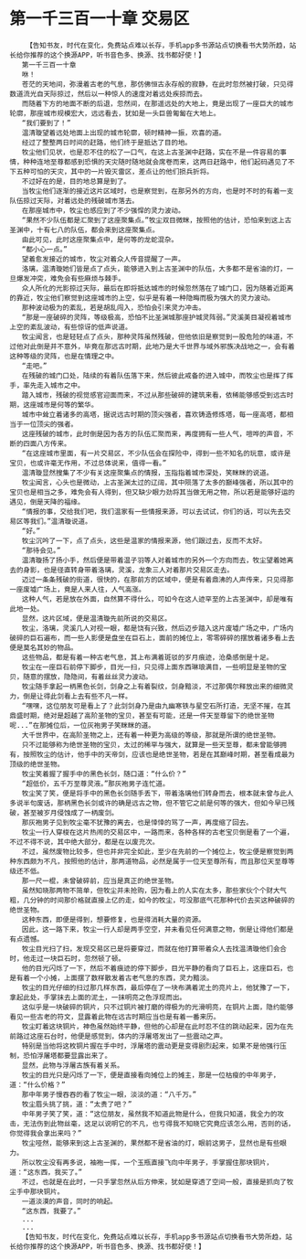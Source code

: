 # 第一千三百一十章 交易区
        【告知书友，时代在变化，免费站点难以长存，手机app多书源站点切换看书大势所趋，站长给你推荐的这个换源APP，听书音色多、换源、找书都好使！】
       第一千三百一十章
       咻！
       苍茫的天地间，弥漫着古老的气息，那仿佛恒古永存般的寂静，在此时忽然被打破，只见得数道流光自天际掠过，然后以一种惊人的速度对着远处疾掠而去。
       而随着下方的地面不断的后退，忽然间，在那遥远处的大地上，竟是出现了一座巨大的城市轮廓，那座城市规模宏大，远远看去，犹如是一头巨兽匍匐在大地上。
       “我们要到了！”
       温清璇望着远处地面上出现的城市轮廓，顿时精神一振，欢喜的道。
       经过了整整两日时间的赶路，他们终于是抵达了目的地。
       牧尘他们见状，也是忍不住的松了一口气，在这上古圣渊中赶路，实在不是一件容易的事情，种种连地至尊都感到恐惧的天灾随时随地就会席卷而来，这两日赶路中，他们起码遇见了不下五种可怕的天灾，其中的一片毁灭雷区，差点让的他们损兵折将。
       不过好在的是，目的地总算是到了。
       当牧尘他们逐渐的接近这片区域时，也是察觉到，在那另外的方向，也是时不时的有着一支队伍掠过天际，对着远处的残破城市落去。
       在那座城市中，牧尘也感应到了不少强悍的灵力波动。
       “果然不少队伍都是汇聚到了这座聚集点。”牧尘双目微眯，按照他的估计，恐怕来到这上古圣渊中，十有七八的队伍，都会来到这座聚集点。
       由此可见，此时这座聚集点中，是何等的龙蛇混杂。
       “都小心一点。”
       望着愈发接近的城市，牧尘对着众人传音提醒了一声。
       洛璃，温清璇她们皆是点了点头，能够进入到上古圣渊中的队伍，大多都不是省油的灯，一旦爆发冲突，难免会有些麻烦与棘手。
       众人所化的光影掠过天际，最后在即将抵达城市的时候忽然落在了城门口，因为随着近距离的靠近，牧尘他们察觉到这座城市的上空，似乎是有着一种隐晦而极为强大的灵力波动。
       那种波动极为的紊乱，若是胡乱闯入，恐怕会引来灵力冲击。
       “那是一座破碎的灵阵，等级极高，恐怕不比圣渊城那座护城灵阵弱。”灵溪美目凝视着城市上空的紊乱波动，有些惊讶的低声说道。
       牧尘闻言，也是轻轻点了点头，那种灵阵虽然残破，但他依旧是察觉到一股危险的味道，不过他对此倒是并不意外，毕竟在那远古时期，此地乃是大千世界与域外邪族决战地之一，会有着这种等级的灵阵，也是在情理之中。
       “走吧。”
       在残破的城门口处，陆续的有着队伍落下来，然后彼此戒备的进入城中，而牧尘也是挥了挥手，率先走入城市之中。
       踏入城市，残破的视觉感官迎面而来，不过从那些破碎的建筑来看，依稀能够感受到远古时期，这座城市是何等的繁华。
       城市中耸立着诸多的高塔，据说远古时期的顶尖强者，喜欢铸造修炼塔，每一座高塔，都相当于一位顶尖的强者。
       这座残破的城市，此时倒是因为各方的队伍汇聚而来，再度拥有一些人气，喧哗的声音，不断的四面八方传来。
       “在这座城市里面，有一片交易区，不少队伍会在探险中，得到一些不知名的玩意，或许是宝贝，也或许毫无作用，不过总体说来，值得一看。”
       温清璇显然搜集了不少有关这座聚集点的情报，玉指指着城市深处，笑眯眯的说道。
       牧尘闻言，心头也是微动，上古圣渊太过的辽阔，其中陨落了太多的巅峰强者，所以其中的宝贝也是相当之多，难免会有人得到，但又缺少眼力劲将其当做无用之物，所以若是能够好运的遇见，倒是天降的福缘。
       “情报的事，交给我们吧，我们温家有一些情报来源，可以去试试，你们的话，可以先去交易区等我们。”温清璇说道。
       “好。”
       牧尘沉吟了一下，点了点头，这些是温家的情报来源，他们跟过去，反而不太好。
       “那待会见。”
       温清璇扬了扬小手，然后便是带着温子羽等人对着城市的另外一个方向而去，牧尘望着她离去的身影，也是径直转身带着洛璃，灵溪，龙象三人对着那片交易区走去。
       迈过一条条残破的街道，很快的，在那前方的区域中，便是有着鼎沸的人声传来，只见得那一座废墟广场上，竟是人来人往，人气高涨。
       这种人气，若是放在外面，自然算不得什么，可如今在这人迹罕至的上古圣渊中，却是唯有此地一处。
       显然，这片区域，便是温清璇先前所说的交易区。
       牧尘，洛璃，灵溪几人对视一眼，都是饶有兴致，然后迈步踏入这片废墟广场之中，广场内破碎的巨石遍布，而一些人影便是盘坐在巨石上，面前的摊位上，零零碎碎的摆放着诸多看上去便是莫名其妙的物品。
       这些物品，都是有着一种古老气息，其上布满着斑驳的岁月痕迹，沧桑感倒是十足。
       牧尘在一座巨石前停下脚步，目光一扫，只见得上面东西琳琅满目，一些明显是圣物的宝贝，随意的摆放，隐隐间，有着丝丝灵力波动。
       牧尘随手拿起一柄黑色长剑，剑身之上有着裂纹，剑身黯淡，不过那偶尔释放出来的细微灵力，倒是让得此剑看上去有些不凡一样。
       “嘿嘿，这位朋友可是看上了？此剑剑身乃是由九幽寒铁与星空石所打造，无坚不摧，在其鼎盛时期，绝对是超越了高阶圣物的宝贝，甚至有可能，还是一件天至尊留下的绝世圣物呢...”在那摊位后，一位灰袍男子笑眯眯的道。
       大千世界中，在高阶圣物之上，还有着一种更为高级的等级，那就是所谓的绝世圣物。
       只不过能够称为绝世圣物的宝贝，太过的稀罕与强大，就算是一些天至尊，都未曾能够拥有，按照牧尘的估计，他手中的天帝剑，应该也是绝世圣物，若是在其巅峰时期，甚至看成最为顶级的绝世圣物。
       牧尘笑着握了握手中的黑色长剑，随口道：“什么价？”
       “超低价，五千万至尊灵液。”那灰袍男子连忙道。
       牧尘笑了笑，便是将手中的黑色长剑随手丢下，带着洛璃他们转身而去，根本就未曾与此人多说半句废话，那柄黑色长剑或许的确是远古之物，但不管它之前是何等的强大，但如今早已残破，甚至被岁月侵蚀成了一柄废剑。
       那灰袍男子见到牧尘毫不犹豫的离去，也是悻悻的骂了一声，再度缩了回去。
       牧尘一行人穿梭在这片热闹的交易区中，一路而来，各种各样的古老宝贝倒是看了一个遍，不过不得不说，其中绝大部分，都是在以废充次。
       不过，虽然废物比较多，但也并非完全如此，至少在先前的一个摊位上，牧尘便是察觉到两种东西颇为不凡，按照他的估计，那两道物品，必然是属于一位天至尊所有，而且那位天至尊等级还不低。
       那一尺一棍，未曾破碎前，应当是真正的绝世圣物。
       虽然知晓那两物不简单，但牧尘并未抢购，因为看上的人实在太多，那些家伙个个财大气粗，几分钟的时间那价格就直接上亿的走，如今的牧尘，可没那底气花那种代价去买这种破碎的绝世圣物。
       这种东西，即便是得到，想要修复，也是得消耗大量的资源。
       因此，这一路下来，牧尘一行人却是两手空空，并未看见任何满意之物，倒是让得他们都是有点遗憾。
       牧尘目光扫了扫，发现交易区已是将要穿过，而就在他打算带着众人去找温清璇他们会合时，他走过一块巨石时，忽然顿了顿。
       他的目光闪烁了一下，然后不着痕迹的停下脚步，目光平静的看向了巨石上，这座巨石，也是有着一个小摊，上面摆了数样散发着古老气息的东西，灵力黯淡。
       牧尘的目光仔细的扫过那几样东西，最后停在了一块布满着泥土的亮片上，他犹豫了一下，拿起此处，手掌抹去上面的泥土，一抹明亮之色浮现而出。
       这似乎是一块破碎的铜片，只不过铜片被打磨的得极为的光滑明亮，在铜片上面，隐约能够看见一些古老的符文，显露着此物在远古时期应当也是有着一番来历。
       牧尘盯着这块铜片，神色虽然始终平静，但他的心却是在此时忍不住的跳动起来，因为在先前路过这座石台时，他便是感觉到，体内的浮屠塔发出了一些震动之声。
       特别是当他将这枚铜片握在手中时，浮屠塔的震动更是变得剧烈起来，如果不是他强行压制，恐怕浮屠塔都要显露出来了。
       显然，此物与浮屠古族有着关系。
       牧尘的目光只是闪烁了一下，便是直接看向摊位上的摊主，那是一位枯瘦的中年男子，道：“什么价格？”
       那中年男子慢吞吞的看了牧尘一眼，淡淡的道：“八千万。”
       牧尘眉头挑了挑，道：“太贵了吧？”
       中年男子笑了笑，道：“这位朋友，虽然我不知道此物是什么，但我只知道，我全力的攻击，无法伤到此物丝毫，这足以说明它的不凡，也亏得我不知晓它究竟应该怎么用，否则的话，你觉得我会拿出来吗？”
       牧尘哑然，能够来到这上古圣渊的，果然都不是省油的灯，眼前这男子，显然也是有些眼力。
       所以牧尘没有再多说，袖袍一挥，一个玉瓶直接飞向中年男子，手掌握住那块铜片，道：“这东西，我买了。”
       不过，也就是在此时，一只手掌忽然从后方伸来，犹如是穿透了空间一般，直接是抓向了牧尘手中那块铜片。
       一道淡漠的声音，同时的响起。
       “这东西，我要了。”
       ...
       ...
       【告知书友，时代在变化，免费站点难以长存，手机app多书源站点切换看书大势所趋，站长给你推荐的这个换源APP，听书音色多、换源、找书都好使！】